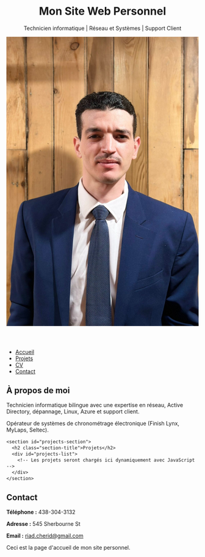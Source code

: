 <!DOCTYPE html>
<html lang="fr">
<head>
  <meta charset="UTF-8">
  <meta name="viewport" content="width=device-width, initial-scale=1.0">
  <title>Mon Site Web Personnel</title>
  <link rel="stylesheet" href="style.css">
</head>
<body>
  <header class="header">
    <h1>Mon Site Web Personnel</h1>
    <p>Technicien informatique | Réseau et Systèmes | Support Client</p>
    <img src="myimage1.jpg" alt="smile to life, the life will smile to you" class="profile-img">
  </header>
  
  <nav>
    <ul>
      <li><a href="index.html">Accueil</a></li>
      <li><a href="projects.html">Projets</a></li>
      <li><a href="resume.html">CV</a></li>
      <li><a href="contact.html">Contact</a></li>
    </ul>
  </nav>
  
  <main>
    <section class="section">
      <h2 class="section-title">À propos de moi</h2>
      <p>Technicien informatique bilingue avec une expertise en réseau, Active Directory, dépannage, Linux, Azure et support client.</p>
      <p>Opérateur de systèmes de chronométrage électronique (Finish Lynx, MyLaps, Seltec).</p>
    </section>

    <section id="projects-section">
      <h2 class="section-title">Projets</h2>
      <div id="projects-list">
        <!-- Les projets seront chargés ici dynamiquement avec JavaScript -->
      </div>
    </section>
  </main>
  
  <section class="section">
    <h2 class="section-title">Contact</h2>
    <div class="contact-info">
      <p><strong>Téléphone :</strong> 438-304-3132</p>
      <p><strong>Adresse :</strong> 545 Sherbourne St</p>
      <p><strong>Email :</strong> <a href="mailto:riad.cherid@gmail.com">riad.cherid@gmail.com</a></p>
    </div>
  </section>
  
  <footer>
    <p>Ceci est la page d'accueil de mon site personnel.</p>
  </footer>
  
  <script src="projects.js"></script>
</body>
</html>
